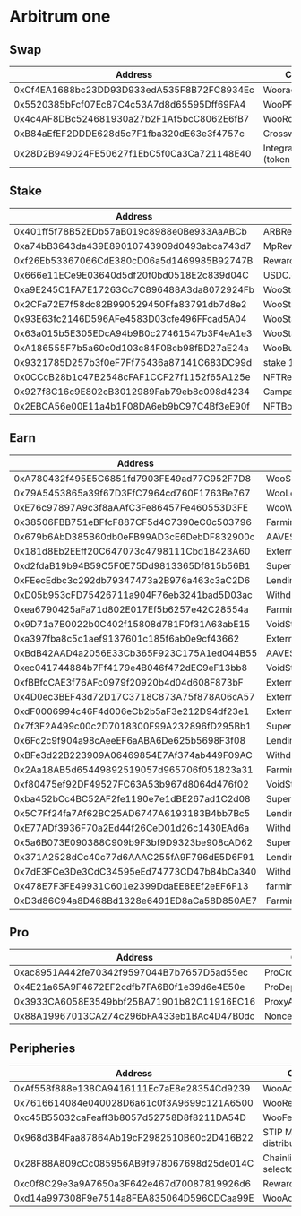 # Arbitrum one

## Swap

<table><thead><tr><th width="460">Address</th><th>Contract</th></tr></thead><tbody><tr><td>0xCf4EA1688bc23DD93D933edA535F8B72FC8934Ec</td><td>WooracleV2_2_1</td></tr><tr><td>0x5520385bFcf07Ec87C4c53A7d8d65595Dff69FA4</td><td>WooPPV2.2</td></tr><tr><td>0x4c4AF8DBc524681930a27b2F1Af5bcC8062E6fB7</td><td>WooRouterV2</td></tr><tr><td>0xB84aEfEF2DDDE628d5c7F1fba320dE63e3f4757c</td><td>CrosswapRouterV5</td></tr><tr><td>0x28D2B949024FE50627f1EbC5f0Ca3Ca721148E40</td><td>IntegrationHelper (token info)</td></tr></tbody></table>

## Stake

<table><thead><tr><th width="458">Address</th><th>Contract</th></tr></thead><tbody><tr><td>0x401ff5f78B52EDb57aB019c8988e0Be933AaABCb</td><td>ARBRewarder</td></tr><tr><td>0xa74bB3643da439E89010743909d0493abca743d7</td><td>MpRewarder</td></tr><tr><td>0xf26Eb53367066CdE380cD06a5d1469985B92747B</td><td>RewardBooster</td></tr><tr><td>0x666e11ECe9E03640d5df20f0bd0518E2c839d04C</td><td>USDC.eRewarder</td></tr><tr><td>0xa9E245C1FA7E17263Cc7C896488A3da8072924Fb</td><td>WooStakingManager</td></tr><tr><td>0x2CFa72E7f58dc82B990529450Ffa83791db7d8e2</td><td>WooStakingLocal</td></tr><tr><td>0x93E63fc2146D596AFe4583D03cfe496FFcad5A04</td><td>WooStakingController</td></tr><tr><td>0x63a015b5E305EDcA94b9B0c27461547b3F4eA1e3</td><td>WooStakingCompounder</td></tr><tr><td>0xA186555F7b5a60c0d103c84F0Bcb98fBD27aE24a</td><td>WooBuyBackSwap</td></tr><tr><td>0x9321785D257b3f0eF7Ff75436a87141C683DC99d</td><td>stake 1.0</td></tr><tr><td>0x0CCcB28b1c47B2548cFAF1CCF27f1152f65A125e</td><td>NFTRewarder</td></tr><tr><td>0x927f8C16c9E802cB3012989Fab79eb8c098d4234</td><td>CampaignManager</td></tr><tr><td>0x2EBCA56e00E11a4b1F08DA6eb9bC97C4Bf3eE90f</td><td>NFTBooster</td></tr></tbody></table>

## Earn

<table><thead><tr><th width="458">Address</th><th>Contract</th></tr></thead><tbody><tr><td>0xA780432f495E5C6851fd7903FE49ad77C952F7D8</td><td>WooSuperChargerVaultV2_USDC</td></tr><tr><td>0x79A5453865a39f67D3FfC7964cd760F1763Be767</td><td>WooLendingManager_USDC</td></tr><tr><td>0xE76c97897A9c3f8aAAfC3Fe86457Fe460553D3FE</td><td>WooWithdrawManagerV2_USDC</td></tr><tr><td>0x38506FBB751eBFfcF887CF5d4C7390eC0c503796</td><td>FarmingVault_USDC</td></tr><tr><td>0x679b6AbD385B60db0eFB99AD3cE6DebDF832900c</td><td>AAVEStrategy_USDC</td></tr><tr><td>0x181d8Eb2EEff20C647073c4798111Cbd1B423A60</td><td>ExternalReward_USDC</td></tr><tr><td>0xd2fdaB19b94B59C5F0E75Dd9813365Df815b56B1</td><td>SuperChargerVault_WBTC</td></tr><tr><td>0xFEecEdbc3c292db79347473a2B976a463c3aC2D6</td><td>LendingManager_WBTC</td></tr><tr><td>0xD05b953cFD75426711a904F76eb3241bad5D03ac</td><td>WithdrawManager_WBTC</td></tr><tr><td>0xea6790425aFa71d802E017Ef5b6257e42C28554a</td><td>FarmingVault_WBTC</td></tr><tr><td>0x9D71a7B0022b0C402f15808d781F0f31A63abE15</td><td>VoidStrategy_WBTC</td></tr><tr><td>0xa397fba8c5c1aef9137601c185f6ab0e9cf43662</td><td>ExternalRewar_WBTC</td></tr><tr><td>0xBdB42AAD4a2056E33Cb365F923C175A1ed044B55</td><td>AAVEStrategy_ETH</td></tr><tr><td>0xec041744884b7Ff4179e4B046f472dEC9eF13bb8</td><td>VoidStrategy_usdc.e</td></tr><tr><td>0xfBBfcCAE3f76AFc0979f20920b4d04d608F873bF</td><td>ExternalReward_ETH</td></tr><tr><td>0x4D0ec3BEF43d72D17C3718C873A75f878A06cA57</td><td>ExternalRewar_usdc.e</td></tr><tr><td>0xdF0006994c46F4d006eCb2b5aF3e212D94df23e1</td><td>ExternalRewar_ARB</td></tr><tr><td>0x7f3F2A499c00c2D7018300F99A232896fD295Bb1</td><td>SuperChargerVault_ARB</td></tr><tr><td>0x6Fc2c9f904a98cAeeEF6aABA6De625b5698F3f08</td><td>LendingManager_ARB</td></tr><tr><td>0xBFe3d22B223909A06469854E7Af374ab449F09AC</td><td>WithdrawManager_ARB</td></tr><tr><td>0x2Aa18AB5d65449892519057d965706f051823a31</td><td>FarmingVault_ARB</td></tr><tr><td>0xf80475ef92DF49527FC63A53b967d8064d476f02</td><td>VoidStrategy_ARB</td></tr><tr><td>0xba452bCc4BC52AF2fe1190e7e1dBE267ad1C2d08</td><td>SuperChargerVault_ETH</td></tr><tr><td>0x5C7Ff24fa7Af62BC25AD6747A6193183B4bb7Bc5</td><td>LendingManager_ETH</td></tr><tr><td>0xE77ADf3936F70a2Ed44f26CeD01d26c1430EAd6a</td><td>WithdrawManager_ETH</td></tr><tr><td>0x5a6B073E090388C909b9F3bf9D9323be908cAD62</td><td>SuperChargerVault_USDC.e</td></tr><tr><td>0x371A2528dCc40c77d6AAAC255fA9F796dE5D6F91</td><td>LendingManager_usdc.e</td></tr><tr><td>0x7dE3FCe3De3CdC34595eEd74773CD47b84bCa340</td><td>WithdrawManager_usdc.e</td></tr><tr><td>0x478E7F3FE49931C601e2399DdaEE8EEf2eEF6F13</td><td>farmingvault_ETH</td></tr><tr><td>0xD3d86C94a8D468Bd1328e6491ED8aCa58D850AE7</td><td>FarmingVault_usdc.e</td></tr></tbody></table>

## Pro

<table><thead><tr><th width="469">Address</th><th>Contract</th></tr></thead><tbody><tr><td>0xac8951A442fe70342f9597044B7b7657D5ad55ec</td><td>ProCrossChainRouter</td></tr><tr><td>0x4E21a65A9F4672EF2cdfb7FA6B0f1e39d6e4E50e</td><td>ProDepositor</td></tr><tr><td>0x3933CA6058E3549bbf25BA71901b82C11916EC16</td><td>ProxyAdmin</td></tr><tr><td>0x88A19967013CA274c296bFA433eb1BAc4D47B0dc</td><td>NonceCounter</td></tr></tbody></table>

## Peripheries

<table><thead><tr><th width="470">Address</th><th>Contract</th></tr></thead><tbody><tr><td>0xAf558f888e138CA9416111Ec7aE8e28354Cd9239</td><td>WooAccessManager</td></tr><tr><td>0x7616614084e040028D6a61c0f3A9699c121A6500</td><td>WooRebateManager</td></tr><tr><td>0xc45B55032caFeaff3b8057d52758D8f8211DA54D</td><td>WooFeeManager</td></tr><tr><td>0x968d3B4Faa87864Ab19cF2982510B60c2D416B22</td><td>STIP Merkle distributor</td></tr><tr><td>0x28F88A809cCc085956AB9f978067698d25de014C</td><td>Chainlink VRF selector</td></tr><tr><td>0xc0f8C29e3a9A7650a3F642e467d70087819926d6</td><td>RewardMasterchef</td></tr><tr><td>0xd14a997308F9e7514a8FEA835064D596CDCaa99E</td><td>WooAccessManager</td></tr></tbody></table>
